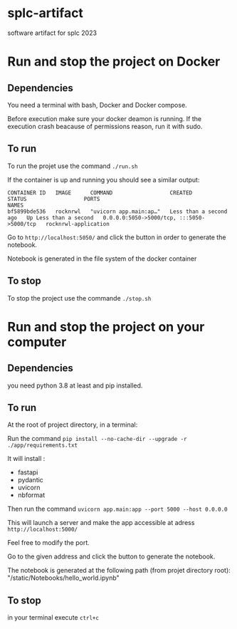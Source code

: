 # splc-artifact

software artifact for splc 2023

# Run and stop the project on Docker

## Dependencies

You need a terminal with bash, Docker and Docker compose.

Before execution make sure your docker deamon is running.
If the execution crash beacause of permissions reason, run it with sudo.

## To run

To run the projet use the command `./run.sh`

If the container is up and running you should see a similar output:

```
CONTAINER ID   IMAGE      COMMAND                  CREATED                  STATUS                  PORTS                                       NAMES
bf5899bde536   rocknrwl   "uvicorn app.main:ap…"   Less than a second ago   Up Less than a second   0.0.0.0:5050->5000/tcp, :::5050->5000/tcp   rocknrwl-application
```

Go to `http://localhost:5050/` and click the button in order to generate the notebook.

Notebook is generated in the file system of the docker container

## To stop

To stop the project use the commande `./stop.sh`

# Run and stop the project on your computer

## Dependencies

you need python 3.8 at least and pip installed.

## To run

At the root of project directory, in a terminal:

Run the command `pip install --no-cache-dir --upgrade -r ./app/requirements.txt`

It will install :

- fastapi
- pydantic
- uvicorn
- nbformat

Then run the command `uvicorn app.main:app --port 5000 --host 0.0.0.0`

This will launch a server and make the app accessible at adress `http://localhost:5000/`

Feel free to modify the port.

Go to the given address and click the button to generate the notebook.

The notebook is generated at the following path (from projet directory root): "/static/Notebooks/hello_world.ipynb"

## To stop

in your terminal execute `ctrl+c`
